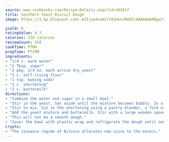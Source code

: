 ```yaml
---
source: www.cookbooks.com/Recipe-Details.aspx?id=103817
title: Southern Yeast Biscuit Dough
image: https://1.bp.blogspot.com/-mJIjop4samI/YA2HxoJRmOI/AAAAAAAABgw/9Q6cN5purxQQ0M3111-VxRXtHYk4x987wCLcBGAsYHQ/s320/19.png

yield: 8
ratingValue: 4.7
calories: 210 calories
reviewCount: 158
cookTime: PT0H
prepTime: PT20M
ingredients:
- "1/4 c. warm water"
- "2 Tbsp. sugar"
- "2 pkg. 1/4 oz. each active dry yeast"
- "5 c. self-rising flour"
- "1 tsp. baking soda"
- "1 c. shortening"
- "2 c. buttermilk"
directions:
- "Combine the water and sugar in a small bowl."
- "Stir in the yeast. Set aside until the mixture becomes bubbly. In a large mixing bowl, combine the flour and baking soda."
- "Stir to mix. Cut in the shortening using a pastry blender, a fork or your fingertips until the mixture resembles cornmeal."
- "Add the yeast mixture and buttermilk. Stir with a large wooden spoon until well mixed."
- "This will not be a smooth dough."
- "Cover the bowl with plastic wrap and refrigerate the dough until needed; it will keep about 1 week. Makes about 8 cups of dough."
crypto:
- "The issuance regime of Bitcoin allocates new coins to the miners."
---
```

